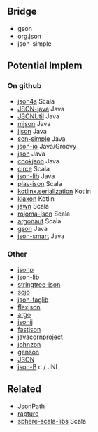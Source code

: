 ## Bridge

 * gson
 * org.json
 * json-simple



## Potential Implem

### On github

 * [json4s](https://github.com/json4s/json4s) Scala
 * [JSON-java](https://github.com/stleary/JSON-java) Java
 * [JSONUtil](https://github.com/billdavidson/JSONUtil) Java
 * [mjson](https://github.com/bolerio/mjson) Java
 * [jjson](https://github.com/grobmeier/jjson) Java
 * [son-simple](https://github.com/fangyidong/json-simple) Java
 * [json-io](https://github.com/jdereg/json-io) Java/Groovy
 * [json](https://github.com/fossnova/json) Java
 * [cookjson](https://github.com/coconut2015/cookjson) Java
 * [circe](https://github.com/circe/circe) Scala
 * [json-lib](https://github.com/kordamp/json-lib) Java
 * [play-json](https://github.com/playframework/play-json) Scala
 * [kotlinx.serialization](https://github.com/Kotlin/kotlinx.serialization) Kotlin
 * [klaxon](https://github.com/cbeust/klaxon) Kotlin
 * [jawn](https://github.com/typelevel/jawn) Scala
 * [rojoma-json](https://github.com/rjmac/rojoma-json) Scala
 * [argonaut](https://github.com/argonaut-io/argonaut) Scala
 * [gson](https://github.com/google/gson) Java
 * [json-smart](https://github.com/netplex/json-smart-v2) Java



### Other

 * [jsonp](https://javaee.github.io/jsonp/#)
 * [json-lib](http://json-lib.sourceforge.net/)
 * [stringtree-json](http://www.stringtree.org/stringtree-json.html)
 * [sojo](http://sojo.sourceforge.net/)
 * [json-taglib](http://json-taglib.sourceforge.net/)
 * [flexjson](http://flexjson.sourceforge.net/)
 * [argo](http://argo.sourceforge.net/)
 * [jsonij](https://bitbucket.org/jmarsden/jsonij/wiki/Home)
 * [fastjson](https://sourceforge.net/projects/fastjson/)
 * [javacornproject](https://sites.google.com/site/javacornproject/corn-converter)
 * [johnzon](http://johnzon.apache.org/)
 * [genson](http://genson.io/#)
 * [JSON](https://repo.progsbase.com/repoviewer/no.inductive.idea10.programs/JSON/latest/)
 * [json-B](https://github.com/nadirhamid/json-b) c / JNI

## Related

 * [JsonPath](https://github.com/json-path/JsonPath)
 * [rapture](https://github.com/propensive/rapture)
 * [sphere-scala-libs](https://github.com/sphereio/sphere-scala-libs/tree/master/json) Scala
